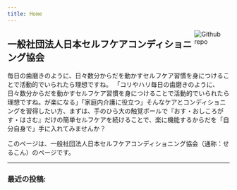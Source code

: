 ```yaml
---
title: Home
---
```


[<img src="logo/ballani.gif" style="max-width:15%;min-width:80px;float:right;" alt="Github repo" />](http://selcon.web.fc2.com/008/008.html)

## 一般社団法人日本セルフケアコンディショニング協会

毎日の歯磨きのように、日々数分からだを動かすセルフケア習慣を身につけることで活動的でいられたら理想ですね。
「コリやハリ毎日の歯磨きのように、日々数分からだを動かすセルフケア習慣を身につけることで活動的でいられたら理想ですね。が楽になる」「家庭内介護に役立つ」そんなケアとコンディショニングを習得したい方、まずは、手のひら大の触覚ボールで『おす・おしころがす・はさむ』だけの簡単セルフケアを続けることで、楽に機能するからだを「自分自身で」手に入れてみませんか？

このページは、一般社団法人日本セルフケアコンディショニング協会（通称：せるこん）のページです。


---
### 最近の投稿:
